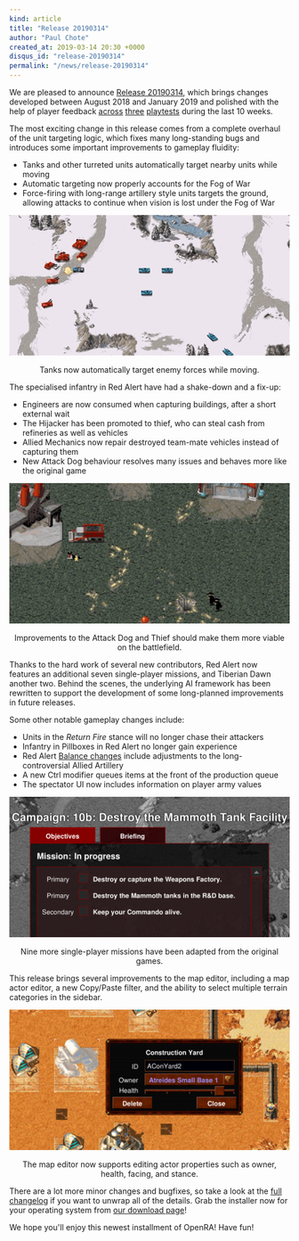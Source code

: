 ```yaml
---
kind: article
title: "Release 20190314"
author: "Paul Chote"
created_at: 2019-03-14 20:30 +0000
disqus_id: "release-20190314"
permalink: "/news/release-20190314"
---
```


We are pleased to announce [Release 20190314](/download/), which brings changes developed between August 2018 and January 2019 and polished with the help of player feedback [across](/news/playtest-20190106/) [three](/news/playtest-20190209/) [playtests](/news/playtest-20190302/) during the last 10 weeks.

The most exciting change in this release comes from a complete overhaul of the unit targeting logic, which fixes many long-standing bugs and introduces some important improvements to gameplay fluidity:

* Tanks and other turreted units automatically target nearby units while moving
* Automatic targeting now properly accounts for the Fog of War
* Force-firing with long-range artillery style units targets the ground, allowing attacks to continue when vision is lost under the Fog of War

<div style="text-align:center" markdown="1">
<img src="/images/news/20190209-opportunityfire.gif" alt="Tanks targeting while moving">

Tanks now automatically target enemy forces while moving.
</div>


The specialised infantry in Red Alert have had a shake-down and a fix-up:

 * Engineers are now consumed when capturing buildings, after a short external wait
 * The Hijacker has been promoted to thief, who can steal cash from refineries as well as vehicles
 * Allied Mechanics now repair destroyed team-mate vehicles instead of capturing them
 * New Attack Dog behaviour resolves many issues and behaves more like the original game

<div style="text-align:center" markdown="1">
<img src="/images/news/20190106-dog-attack.gif" width="600" alt="Thieves and Attack Dogs">

Improvements to the Attack Dog and Thief should make them more viable on the battlefield.
</div>

Thanks to the hard work of several new contributors, Red Alert now features an additional seven single-player missions, and Tiberian Dawn another two. Behind the scenes, the underlying AI framework has been rewritten to support the development of some long-planned improvements in future releases.

Some other notable gameplay changes include:

 * Units in the *Return Fire* stance will no longer chase their attackers
 * Infantry in Pillboxes in Red Alert no longer gain experience
 * Red Alert [Balance changes](https://github.com/OpenRA/OpenRA/wiki/Changelog/80d63d9768e3b8a3fc2ce742fa8cd0184cab587c#ra-balance-changes) include adjustments to the long-controversial Allied Artillery
 * A new Ctrl modifier queues items at the front of the production queue
 * The spectator UI now includes information on player army values

<div style="text-align:center" markdown="1">
<img src="/images/news/20190106-missions-2x.png" width="600" alt="TD Campaign Mission: Nod 10b">

Nine more single-player missions have been adapted from the original games.
</div>

This release brings several improvements to the map editor, including a map actor editor, a new Copy/Paste filter, and the ability to select multiple terrain categories in the sidebar.

<div style="text-align:center" markdown="1">
<img src="/images/news/20190106-editor-2x.png" width="600" alt="Map Editor Improvements Profiles">

The map editor now supports editing actor properties such as owner, health, facing, and stance.
</div>

There are a lot more minor changes and bugfixes, so take a look at the [full changelog](https://github.com/OpenRA/OpenRA/wiki/Changelog/80d63d9768e3b8a3fc2ce742fa8cd0184cab587c) if you want to unwrap all of the details. Grab the installer now for your operating system from [our download page](/download/)!

We hope you'll enjoy this newest installment of OpenRA! Have fun!

